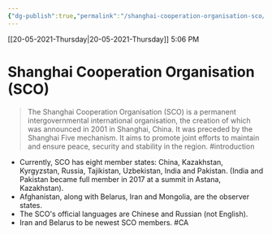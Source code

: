 ```yaml
---
{"dg-publish":true,"permalink":"/shanghai-cooperation-organisation-sco/"}
---
```


[[20-05-2021-Thursday\|20-05-2021-Thursday]]  5:06 PM

# Shanghai Cooperation Organisation (SCO)
>The Shanghai Cooperation Organisation (SCO) is a permanent intergovernmental international organisation, the creation of which was announced in 2001 in Shanghai, China. It was preceded by the Shanghai Five mechanism. It aims to promote joint efforts to maintain and ensure peace, security and stability in the region. #introduction 
- Currently, SCO has eight member states: China, Kazakhstan, Kyrgyzstan, Russia, Tajikistan, Uzbekistan, India and Pakistan. (India and Pakistan became full member in 2017 at a summit in Astana, Kazakhstan).
- Afghanistan, along with Belarus, Iran and Mongolia, are the observer states.
- The SCO's official languages are Chinese and Russian (not English).
- Iran and Belarus to be newest SCO members. #CA 
